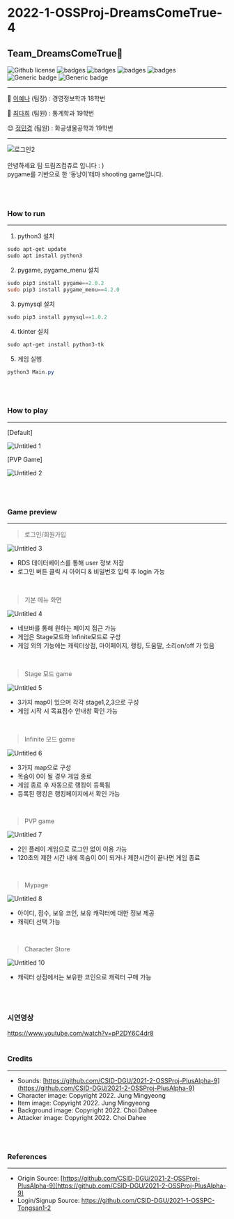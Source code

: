# 2022-1-OSSProj-DreamsComeTrue-4
## Team_DreamsComeTrue💭
![Github license](https://img.shields.io/github/license/CSID-DGU/2022-1-OSSProj-DreamsComeTrue-4)
![badges](https://img.shields.io/badge/OS-ubuntu-red)
![badges](https://img.shields.io/badge/IDE-VSCode-informational)
![badges](https://img.shields.io/badge/python-3-blue)
![badges](https://img.shields.io/badge/pygame-2.0.2-yellow)
![Generic badge](https://img.shields.io/badge/pygame_menu-4.2.0-yellow.svg)
![Generic badge](https://img.shields.io/badge/pymysql-1.0.2-orange.svg)  

---
🤪 [이예나](https://github.com/yaena1223) (팀장) : 경영정보학과 18학번

🥰 [최다희](https://github.com/daheeda) (팀원) : 통계학과 19학번

😊 [정민경](https://github.com/kkong1007) (팀원) : 화공생물공학과 19학번

---

![로그인2](https://user-images.githubusercontent.com/77571090/173226976-b3931216-9b16-4b4a-8633-20877e6a0f3b.png)
<br/></br>안녕하세요 팀 드림즈컴츄르 입니다 : ) <br/>
pygame를 기반으로 한 ‘동냥이’테마 shooting game입니다.

<br/></br>
### How to run

---

1. python3 설치

```powershell
sudo apt-get update
sudo apt install python3
```

2. pygame, pygame_menu 설치

```powershell
sudo pip3 install pygame==2.0.2
sudo pip3 install pygame_menu==4.2.0
```

3. pymysql 설치

```powershell
sudo pip3 install pymysql==1.0.2
```

4. tkinter 설치

```powershell
sudo apt-get install python3-tk
```

5. 게임 실행

```powershell
python3 Main.py
```

<br/></br>
### How to play

---

[Default]

![Untitled 1](https://user-images.githubusercontent.com/77571090/173226458-42aebf24-adb0-4114-a6f4-3965f8265fa1.png)

[PVP Game]

![Untitled 2](https://user-images.githubusercontent.com/77571090/173226507-7f20b997-f228-4524-a342-0950155b7a54.png)

<br/></br>
### Game preview

---

> 로그인/회원가입
> 

![Untitled 3](https://user-images.githubusercontent.com/77571090/173226588-f944264c-47ef-4dc5-b43e-0299c668f1b8.png)

- RDS 데이터베이스를 통해 user 정보 저장
- 로그인 버튼 클릭 시 아이디 & 비밀번호 입력 후 login 가능

<br/>

> 기본 메뉴 화면
> 

![Untitled 4](https://user-images.githubusercontent.com/77571090/173226613-11cc2f44-ff0e-484c-ad65-04d95198ba85.png)

- 네브바를 통해 원하는 페이지 접근 가능
- 게임은 Stage모드와 Infinite모드로 구성
- 게임 외의 기능에는 캐릭터상점, 마이페이지, 랭킹, 도움말, 소리on/off 가 있음

<br/>

> Stage 모드 game
> 

![Untitled 5](https://user-images.githubusercontent.com/77571090/173226634-d00874f5-2f96-4844-b89e-87f1c7d9d42a.png)

- 3가지 map이 있으며 각각 stage1,2,3으로 구성
- 게임 시작 시 목표점수 안내창 확인 가능

<br/>

> Infinite 모드 game
> 

![Untitled 6](https://user-images.githubusercontent.com/77571090/173226657-804ed977-00b7-4093-901f-c2cf7cecb3fa.png)

- 3가지 map으로 구성
- 목숨이 0이 될 경우 게임 종료
- 게임 종료 후 자동으로 랭킹이 등록됨
- 등록된 랭킹은 랭킹페이지에서 확인 가능

<br/>

> PVP game
> 

![Untitled 7](https://user-images.githubusercontent.com/77571090/173226689-3ccc27fd-5318-4674-8582-475ce0d12dec.png)

- 2인 플레이 게임으로 로그인 없이 이용 가능
- 120초의 제한 시간 내에 목숨이 0이 되거나 제한시간이 끝나면 게임 종료

<br/>

> Mypage
> 

![Untitled 8](https://user-images.githubusercontent.com/77571090/173226699-8d68ec9c-68ec-447b-bc7f-93dc54df0759.png)


- 아이디, 점수, 보유 코인, 보유 캐릭터에 대한 정보 제공
- 캐릭터 선택 가능

<br/>

> Character Store
> 

![Untitled 10](https://user-images.githubusercontent.com/77571090/173226710-060422c1-2444-49e6-91d6-8d7eb053f189.png)

- 캐릭터 상점에서는 보유한 코인으로 캐릭터 구매 가능

<br/></br>
### 시연영상
https://www.youtube.com/watch?v=pP2DY6C4dr8
<br/></br>
### Credits

---

- Sounds: [https://github.com/CSID-DGU/2021-2-OSSProj-PlusAlpha-9](https://github.com/CSID-DGU/2021-2-OSSProj-PlusAlpha-9)
- Character image: Copyright 2022. Jung Mingyeong
- Item image: Copyright 2022. Jung Mingyeong
- Background image: Copyright 2022. Choi Dahee
- Attacker image: Copyright 2022. Choi Dahee

<br/></br>
### References

---

- Origin Source: [https://github.com/CSID-DGU/2021-2-OSSProj-PlusAlpha-9](https://github.com/CSID-DGU/2021-2-OSSProj-PlusAlpha-9)
- Login/Signup Source:  https://github.com/CSID-DGU/2021-1-OSSPC-Tongsan1-2

